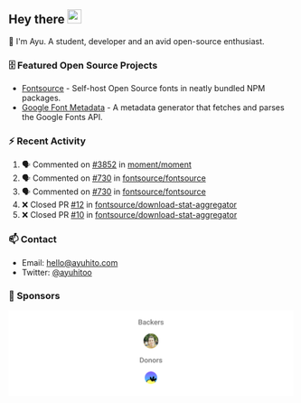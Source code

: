 ## Hey there <img src="https://media.giphy.com/media/hvRJCLFzcasrR4ia7z/giphy.gif" width="25" height="25">

📝 I'm Ayu. A student, developer and an avid open-source enthusiast.

### 🗄 Featured Open Source Projects

- [Fontsource](https://github.com/fontsource/fontsource) - Self-host Open Source fonts in neatly bundled NPM packages.
- [Google Font Metadata](https://github.com/fontsource/google-font-metadata) - A metadata generator that fetches and parses the Google Fonts API.

### ⚡ Recent Activity

<!--START_SECTION:activity-->

1. 🗣 Commented on [#3852](https://github.com/moment/moment/issues/3852#issuecomment-1909235276) in [moment/moment](https://github.com/moment/moment)
2. 🗣 Commented on [#730](https://github.com/fontsource/fontsource/issues/730#issuecomment-1899947746) in [fontsource/fontsource](https://github.com/fontsource/fontsource)
3. 🗣 Commented on [#730](https://github.com/fontsource/fontsource/issues/730#issuecomment-1899911947) in [fontsource/fontsource](https://github.com/fontsource/fontsource)
4. ❌ Closed PR [#12](https://github.com/fontsource/download-stat-aggregator/pull/12) in [fontsource/download-stat-aggregator](https://github.com/fontsource/download-stat-aggregator)
5. ❌ Closed PR [#10](https://github.com/fontsource/download-stat-aggregator/pull/10) in [fontsource/download-stat-aggregator](https://github.com/fontsource/download-stat-aggregator)
<!--END_SECTION:activity-->

### 📫 Contact

- Email: hello@ayuhito.com
- Twitter: [@ayuhitoo](https://twitter.com/ayuhitoo)

### :sparkling_heart: Sponsors

<p align="center">
  <a href="https://cdn.jsdelivr.net/gh/ayuhito/ayuhito/sponsors.svg">
    <img src='https://raw.githubusercontent.com/ayuhito/ayuhito/master/sponsors.svg'/>
  </a>
</p>
